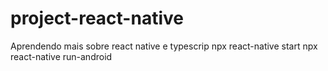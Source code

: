# project-react-native
 Aprendendo mais sobre react native e typescrip
 npx react-native start
 npx react-native run-android
